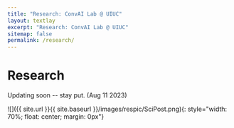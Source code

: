 ```yaml
---
title: "Research: ConvAI Lab @ UIUC"
layout: textlay
excerpt: "Research: ConvAI Lab @ UIUC"
sitemap: false
permalink: /research/
---
```


# Research

Updating soon -- stay put. (Aug 11 2023)

![]({{ site.url }}{{ site.baseurl }}/images/respic/SciPost.png){: style="width: 70%; float: center; margin: 0px"}


